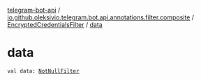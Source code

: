 [telegram-bot-api](../../index.md) / [io.github.oleksivio.telegram.bot.api.annotations.filter.composite](../index.md) / [EncryptedCredentialsFilter](index.md) / [data](./data.md)

# data

`val data: `[`NotNullFilter`](../../io.github.oleksivio.telegram.bot.api.annotations.filter.primitive/-not-null-filter/index.md)